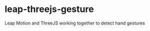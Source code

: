 leap-threejs-gesture
====================

Leap Motion and ThreeJS working together to detect hand gestures

